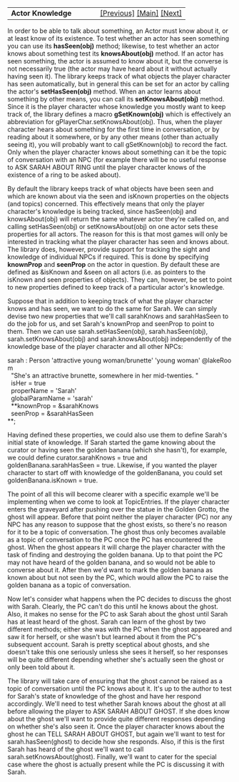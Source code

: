 ---
---
<table width="100%" data-border="0" data-cellspacing="0"
data-cellpadding="3" data-bgcolor="#C0C0C0">
<colgroup>
<col style="width: 50%" />
<col style="width: 50%" />
</colgroup>
<tbody>
<tr>
<td style="text-align: left;"><strong>Actor Knowledge<br />
</strong></td>
<td style="text-align: right;"><a
href="actorcustomization.html">[Previous]</a> <a
href="generalintroduction.html">[Main]</a> <a
href="movingactorsaround.html">[Next]</a></td>
</tr>
</tbody>
</table>

  
In order to be able to talk about something, an Actor must know about
it, or at least know of its existence. To test whether an actor has seen
something you can use its **hasSeen(obj)** method; likewise, to test
whether an actor knows about something test its **knowsAbout(obj)**
method. If an actor has seen something, the actor is assumed to know
about it, but the converse is not necessarily true (the actor may have
heard about it without actually having seen it). The library keeps track
of what objects the player character has seen automatically, but in
general this can be set for an actor by calling the actor's
**setHasSeen(obj)** method. When an actor learns about something by
other means, you can call its **setKnowsAbout(obj)** method. Since it is
the player character whose knowledge you mostly want to keep track of,
the library defines a macro **gSetKnown(obj)** which is effectively an
abbreviation for gPlayerChar.setKnowsAbout(obj). Thus, when the player
character hears about something for the first time in conversation, or
by reading about it somewhere, or by any other means (other than
actually seeing it), you will probably want to call gSetKnown(obj) to
record the fact. Only when the player character knows about something
can it be the topic of conversation with an NPC (for example there will
be no useful response to ASK SARAH ABOUT RING until the player character
knows of the existence of a ring to be asked about).  
  
By default the library keeps track of what objects have been seen and
which are known about via the seen and isKnown properties on the objects
(and topics) concerned. This effectively means that only the player
character's knowledge is being tracked, since hasSeen(obj) and
knowsAbout(obj) will return the same whatever actor they're called on,
and calling setHasSeen(obj) or setKnowsAbout(obj) on one actor sets
these properties for all actors. The reason for this is that most games
will only be interested in tracking what the player character has seen
and knows about. The library does, however, provide support for tracking
the sight and knowledge of individual NPCs if required. This is done by
specifying **knownProp** and **seenProp** on the actor in question. By
default these are defined as &isKnown and &seen on all actors (i.e. as
pointers to the isKnown and seen properties of objects). They can,
however, be set to point to new properties defined to keep track of a
particular actor's knowledge.  
  
Suppose that in addition to keeping track of what the player character
knows and has seen, we want to do the same for Sarah. We can simply
devise two new properties that we'll call sarahKnows and sarahHasSeen to
do the job for us, and set Sarah's knownProp and seenProp to point to
them. Then we can use sarah.setHasSeen(obj), sarah.hasSeen(obj),
sarah.setKnowsAbout(obj) and sarah.knowsAbout(obj) independently of the
knowledge base of the player character and all other NPCs:  
  
sarah : Person 'attractive young woman/brunette' 'young woman' @lakeRoom  
  "She's an attractive brunette, somewhere in her mid-twenties. "  
  isHer = true  
  properName = 'Sarah'  
  globalParamName = 'sarah'  
  **knownProp = &sarahKnows  
  seenProp = &sarahHasSeen  
**;  
  
Having defined these properties, we could also use them to define
Sarah's initial state of knowledge. If Sarah started the game knowing
about the curator or having seen the golden banana (which she hasn't),
for example, we could define curator.sarahKnows = true and
goldenBanana.sarahHasSeen = true. Likewise, if you wanted the player
character to start off with knowledge of the goldenBanana, you could set
goldenBanana.isKnown = true.  
  
The point of all this will become clearer with a specific example we'll
be implementing when we come to look at TopicEntries. If the player
character enters the graveyard after pushing over the statue in the
Golden Grotto, the ghost will appear. Before that point neither the
player character (PC) nor any NPC has any reason to suppose that the
ghost exists, so there's no reason for it to be a topic of conversation.
The ghost thus only becomes available as a topic of conversation to the
PC once the PC has encountered the ghost. When the ghost appears it will
charge the player character with the task of finding and destroying the
golden banana. Up to that point the PC may not have heard of the golden
banana, and so would not be able to converse about it. After then we'd
want to mark the golden banana as known about but not seen by the PC,
which would allow the PC to raise the golden banana as a topic of
conversation.  
  
Now let's consider what happens when the PC decides to discuss the ghost
with Sarah. Clearly, the PC can't do this until he knows about the
ghost. Also, it makes no sense for the PC to ask Sarah about the ghost
until Sarah has at least heard of the ghost. Sarah can learn of the
ghost by two different methods; either she was with the PC when the
ghost appeared and saw it for herself, or she wasn't but learned about
it from the PC's subsequent account. Sarah is pretty sceptical about
ghosts, and she doesn't take this one seriously unless she sees it
herself, so her responses will be quite different depending whether
she's actually seen the ghost or only been told about it.  
  
The library will take care of ensuring that the ghost cannot be raised
as a topic of conversation until the PC knows about it. It's up to the
author to test for Sarah's state of knowledge of the ghost and have her
respond accordingly. We'll need to test whether Sarah knows about the
ghost at all before allowing the player to ASK SARAH ABOUT GHOST. If she
does know about the ghost we'll want to provide quite different
responses depending on whether she's also seen it. Once the player
character knows about the ghost he can TELL SARAH ABOUT GHOST, but again
we'll want to test for sarah.hasSeen(ghost) to decide how she responds.
Also, if this is the first Sarah has heard of the ghost we'll want to
call sarah.setKnowsAbout(ghost). Finally, we'll want to cater for the
special case where the ghost is actually present while the PC is
discussing it with Sarah.  
